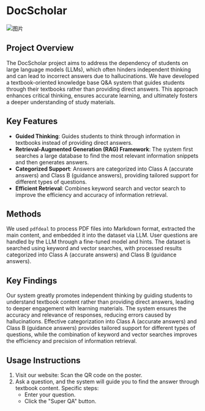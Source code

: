 # DocScholar

![图片](https://github.com/Menghuan1918/gpt_academic/assets/122662527/ebeef7a8-7ef0-4c96-992d-30224f519965)


## Project Overview
The DocScholar project aims to address the dependency of students on large language models (LLMs), which often hinders independent thinking and can lead to incorrect answers due to hallucinations. We have developed a textbook-oriented knowledge base Q&A system that guides students through their textbooks rather than providing direct answers. This approach enhances critical thinking, ensures accurate learning, and ultimately fosters a deeper understanding of study materials.

## Key Features
- **Guided Thinking**: Guides students to think through information in textbooks instead of providing direct answers.
- **Retrieval-Augmented Generation (RAG) Framework**: The system first searches a large database to find the most relevant information snippets and then generates answers.
- **Categorized Support**: Answers are categorized into Class A (accurate answers) and Class B (guidance answers), providing tailored support for different types of questions.
- **Efficient Retrieval**: Combines keyword search and vector search to improve the efficiency and accuracy of information retrieval.

## Methods
We used `pdfdeal` to process PDF files into Markdown format, extracted the main content, and embedded it into the dataset via LLM. User questions are handled by the LLM through a fine-tuned model and hints. The dataset is searched using keyword and vector searches, with processed results categorized into Class A (accurate answers) and Class B (guidance answers).

## Key Findings
Our system greatly promotes independent thinking by guiding students to understand textbook content rather than providing direct answers, leading to deeper engagement with learning materials. The system ensures the accuracy and relevance of responses, reducing errors caused by hallucinations. Effective categorization into Class A (accurate answers) and Class B (guidance answers) provides tailored support for different types of questions, while the combination of keyword and vector searches improves the efficiency and precision of information retrieval.

## Usage Instructions
1. Visit our website: Scan the QR code on the poster.
2. Ask a question, and the system will guide you to find the answer through textbook content. Specific steps:
   - Enter your question.
   - Click the "Super QA" button.
